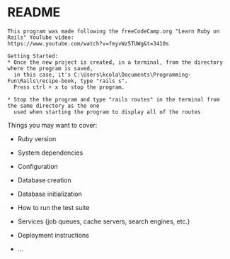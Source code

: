 # README
~~~~~~~~~~~~~~~~~~~~~~~~~~~~~~~~~~~~~~~~~~~~~~~~~~~~~~~~~~~~~~~~~~~~~~~~~~~~~~~~~~~~~~~~~~~~~~~~~~~
This program was made following the freeCodeCamp.org "Learn Ruby on Rails" YouTube video:
https://www.youtube.com/watch?v=fmyvWz5TUWg&t=3410s

Getting Started:
* Once the new project is created, in a terminal, from the directory where the program is saved,
  in this case, it's C:\Users\kcola\Documents\Programming-Fun\Rails\recipe-book, type "rails s".
  Press ctrl + x to stop the program.

* Stop the the program and type "rails routes" in the terminal from the same directory as the one
  used when starting the program to display all of the routes
~~~~~~~~~~~~~~~~~~~~~~~~~~~~~~~~~~~~~~~~~~~~~~~~~~~~~~~~~~~~~~~~~~~~~~~~~~~~~~~~~~~~~~~~~~~~~~~~~~~
Things you may want to cover:

* Ruby version

* System dependencies

* Configuration

* Database creation

* Database initialization

* How to run the test suite

* Services (job queues, cache servers, search engines, etc.)

* Deployment instructions

* ...
